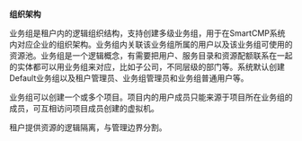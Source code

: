 **组织架构**


业务组是租户内的逻辑组织结构，支持创建多级业务组，用于在SmartCMP系统内对应企业的组织架构。业务组内关联该业务组所属的用户以及该业务组可使用的资源池。业务组是一个逻辑概念，有需要把用户、服务目录和资源配额联系在一起的实体都可以用业务组来对应，比如子公司，不同层级的部门等。系统默认创建Default业务组以及租户管理员、业务组管理员和业务组普通用户等。

业务组可以创建一个或多个项目。项目内的用户成员只能来源于项目所在业务组的成员，可互相访问项目成员创建的虚拟机。

租户提供资源的逻辑隔离，与管理边界分割。
